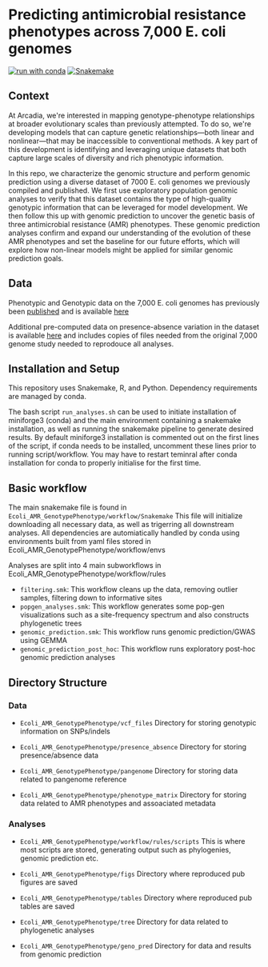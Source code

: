# Predicting antimicrobial resistance phenotypes across 7,000 E. coli genomes

[![run with conda](http://img.shields.io/badge/run%20with-conda-3EB049?labelColor=000000&logo=anaconda)](https://docs.conda.io/projects/miniconda/en/latest/)
[![Snakemake](https://img.shields.io/badge/snakemake--green)](https://snakemake.readthedocs.io/en/stable/)

## Context

At Arcadia, we're interested in mapping genotype-phenotype relationships at broader evolutionary scales than previously attempted. To do so, we're developing models that can capture genetic relationships—both linear and nonlinear—that may be inaccessible to conventional methods. A key part of this development is identifying and leveraging unique datasets that both capture large scales of diversity and rich phenotypic information.

In this repo, we characterize the genomic structure and perform genomic prediction using a diverse dataset of 7000 E. coli genomes we previously compiled and published. We first use exploratory population genomic analyses to verify that this dataset contains the type of high-quality genotypic information that can be leveraged for model development. We then follow this up with genomic prediction to uncover the genetic basis of three antimicrobial resistance (AMR) phenotypes. These genomic prediction analyses confirm and expand our understanding of the evolution of these AMR phenotypes and set the baseline for our future efforts, which will explore how non-linear models might be applied for similar genomic prediction goals.

## Data
Phenotypic and Genotypic data on the 7,000 E. coli genomes has previously been [published](https://research.arcadiascience.com/pub/dataset-ecoli-amr-genotype-phenotype/release/1#working-with-a-pangenome) and is available [here](https://zenodo.org/records/12692732)

Additional pre-computed data on presence-absence variation in the dataset is available [here](https://zenodo.org/records/14364732) and includes copies of files needed from the original 7,000 genome study needed to reprodouce all analyses.

## Installation and Setup
This repository uses Snakemake, R, and Python.
Dependency requirements are managed by conda.


The bash script `run_analyses.sh` can be used to initiate installation of miniforge3 (conda) and the main environment containing a snakemake installation, as well as running the snakemake pipeline to generate desired results. By default miniforge3 installation is commented out on the first lines of the script, if conda needs to be installed, uncomment these lines prior to running script/workflow. You may have to restart teminral after conda installation for conda to properly initialise for the first time.


## Basic workflow
The main snakemake file is found in `Ecoli_AMR_GenotypePhenotype/workflow/Snakemake`
This file will initialize downloading all necessary data, as well as trigerring all downstream analyses.
All dependencies are automiatically handled by conda using environments built from yaml files stored in Ecoli_AMR_GenotypePhenotype/workflow/envs


Analyses are split into 4 main subworkflows in Ecoli_AMR_GenotypePhenotype/workflow/rules
- `filtering.smk`:
This workflow cleans up the data, removing outlier samples, filtering down to informative sites
- `popgen_analyses.smk`:
This workflow generates some pop-gen visualizations such as a site-frequency spectrum and also constructs phylogenetic trees
- `genomic_prediction.smk`:
This workflow runs genomic prediction/GWAS using GEMMA
- `genomic_prediction_post_hoc`:
  This workflow runs exploratory post-hoc genomic prediction analyses

## Directory Structure

### Data
- `Ecoli_AMR_GenotypePhenotype/vcf_files`
Directory for storing genotypic information on SNPs/indels

- `Ecoli_AMR_GenotypePhenotype/presence_absence`
Directory for storing presence/absence data

- `Ecoli_AMR_GenotypePhenotype/pangenome`
Directory for storing data related to pangenome reference

- `Ecoli_AMR_GenotypePhenotype/phenotype_matrix`
Directory for storing data related to AMR phenotypes and assoaciated metadata


### Analyses

- `Ecoli_AMR_GenotypePhenotype/workflow/rules/scripts`
This is where most scripts are stored, generating output such as phylogenies, genomic prediction etc.

- `Ecoli_AMR_GenotypePhenotype/figs`
Directory where reproduced pub figures are saved

- `Ecoli_AMR_GenotypePhenotype/tables`
Directory where reproduced pub tables are saved

- `Ecoli_AMR_GenotypePhenotype/tree`
Directory for data related to phylogenetic analyses

- `Ecoli_AMR_GenotypePhenotype/geno_pred`
Directory for data and results from genomic prediction
